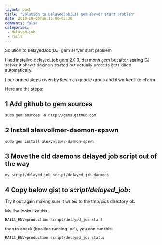 ```yaml
---
layout: post
title: "Solution to DelayedJob(DJ) gem server start problem"
date: 2010-10-05T16:15:00+05:30
comments: false
categories:
 - delayed-job
 - rails
---
```


Solution to DelayedJob(DJ) gem server start problem 

I had installed delayed_job gem 2.0.3, daemons gem but after staring DJ server it shows daemon started but actually process gets killed automatically. 

I performed steps given by Kevin on google group and it worked like charm 

Here are the steps:
## 1 Add github to gem sources
```
sudo gem sources -a http://gems.github.com
```
## 2 Install alexvollmer-daemon-spawn
```
sudo gem install alexvollmer-daemon-spawn
```
## 3 Move the old daemons delayed job script out of the way
```
mv script/delayed_job script/delayed_job.daemons
```
## 4 Copy below gist to *script/delayed_job*: 
<script src="https://gist.github.com/akmathur/104314.js"></script>


Try it out again making sure it writes to the tmp/pids directory ok.

My line looks like this:
```
RAILS_ENV=production script/delayed_job start
```
then to check (besides running 'ps'), you can run this:
```
RAILS_ENV=production script/delayed_job status
```
